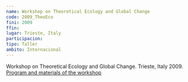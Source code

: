 ```yaml
---
name: Workshop on Theoretical Ecology and Global Change
code: 2009_TheoEco
fini: 2009
ffin:
lugar: Trieste, Italy
participacion:
tipo: Taller
ambito: Internacional
---
```

Workshop on Theoretical Ecology and Global Change. Trieste, Italy 2009. [Program and materials of the workshop](http://indico.ictp.it/event/a08145/)
